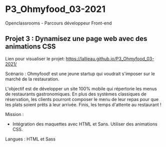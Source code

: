 # P3_Ohmyfood_03-2021

Openclassrooms - Parcours développeur Front-end

## Projet 3 : Dynamisez une page web avec des animations CSS

Lien pour visualiser le projet: https://lallieau.github.io/P3_Ohmyfood_03-2021/

Scénario : 
Ohmyfood! est une jeune startup qui voudrait s'imposer sur le marché de la restauration. 

L'objectif est de développer un site 100% mobile qui répertorie les menus de restaurants gastronomiques. En plus des systèmes classiques de réservation, les clients pourront composer le menu de leur repas pour que les plats soient prêts à leur arrivée. Finis, les temps d'attente au restaurant !

Mission : 
* Intégration des maquettes avec HTML et Sans. Utiliser des animations CSS.

Langues : HTML et Sass
